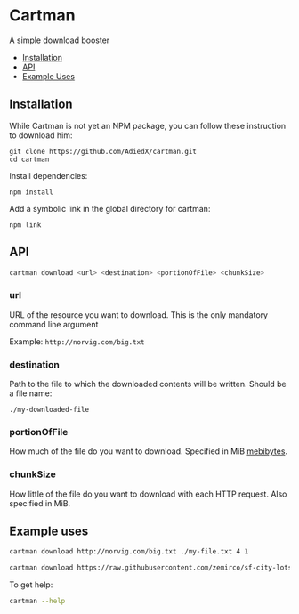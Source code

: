 # Cartman
A simple download booster

- [Installation](#installation)
- [API](#api)
- [Example Uses](#example-uses)

## Installation
While Cartman is not yet an NPM package, you can follow these instruction to download him:

`git clone https://github.com/AdiedX/cartman.git`<br>
`cd cartman`

Install dependencies:

`npm install`

Add a symbolic link in the global directory for cartman:

`npm link`

## API
```bash
cartman download <url> <destination> <portionOfFile> <chunkSize>
```

### url
URL of the resource you want to download. This is the only mandatory command line argument

Example: `http://norvig.com/big.txt`


### destination
Path to the file to which the downloaded contents will be written. Should be a file name:

`./my-downloaded-file`

### portionOfFile
How much of the file do you want to download. Specified in MiB [mebibytes](https://en.wikipedia.org/wiki/Mebibyte).

### chunkSize
How little of the file do you want to download with each HTTP request. Also specified in MiB.

## Example uses
```bash
cartman download http://norvig.com/big.txt ./my-file.txt 4 1
```

```bash
cartman download https://raw.githubusercontent.com/zemirco/sf-city-lots-json/master/citylots.json ./my-data.json 10 2
```

To get help:

```bash
cartman --help
```
